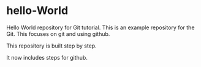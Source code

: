 # hello-World
Hello World repository for Git tutorial.
This is an example repository for the Git. This focuses on git and using github.

This repository is built step by step.

It now includes steps for github.
